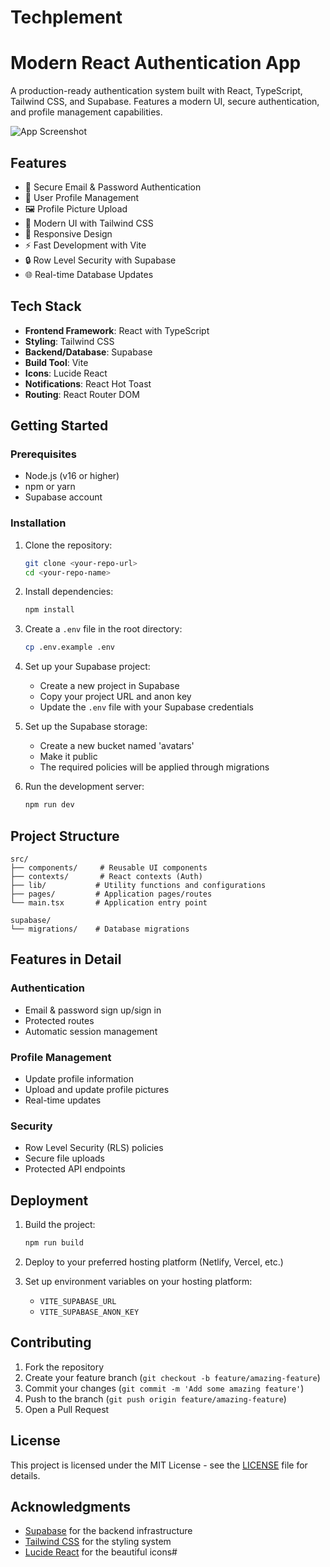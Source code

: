 # Techplement

# Modern React Authentication App

A production-ready authentication system built with React, TypeScript, Tailwind CSS, and Supabase. Features a modern UI, secure authentication, and profile management capabilities.

![App Screenshot](https://images.unsplash.com/photo-1555066931-4365d14bab8c?auto=format&fit=crop&q=80&w=1000)

## Features

- 🔐 Secure Email & Password Authentication
- 👤 User Profile Management
- 🖼️ Profile Picture Upload
- 🎨 Modern UI with Tailwind CSS
- 📱 Responsive Design
- ⚡ Fast Development with Vite
- 🔒 Row Level Security with Supabase
- 🌐 Real-time Database Updates

## Tech Stack

- **Frontend Framework**: React with TypeScript
- **Styling**: Tailwind CSS
- **Backend/Database**: Supabase
- **Build Tool**: Vite
- **Icons**: Lucide React
- **Notifications**: React Hot Toast
- **Routing**: React Router DOM

## Getting Started

### Prerequisites

- Node.js (v16 or higher)
- npm or yarn
- Supabase account

### Installation

1. Clone the repository:
   ```bash
   git clone <your-repo-url>
   cd <your-repo-name>
   ```

2. Install dependencies:
   ```bash
   npm install
   ```

3. Create a `.env` file in the root directory:
   ```bash
   cp .env.example .env
   ```

4. Set up your Supabase project:
   - Create a new project in Supabase
   - Copy your project URL and anon key
   - Update the `.env` file with your Supabase credentials

5. Set up the Supabase storage:
   - Create a new bucket named 'avatars'
   - Make it public
   - The required policies will be applied through migrations

6. Run the development server:
   ```bash
   npm run dev
   ```

## Project Structure

```
src/
├── components/     # Reusable UI components
├── contexts/       # React contexts (Auth)
├── lib/           # Utility functions and configurations
├── pages/         # Application pages/routes
└── main.tsx       # Application entry point

supabase/
└── migrations/    # Database migrations
```

## Features in Detail

### Authentication
- Email & password sign up/sign in
- Protected routes
- Automatic session management

### Profile Management
- Update profile information
- Upload and update profile pictures
- Real-time updates

### Security
- Row Level Security (RLS) policies
- Secure file uploads
- Protected API endpoints

## Deployment

1. Build the project:
   ```bash
   npm run build
   ```

2. Deploy to your preferred hosting platform (Netlify, Vercel, etc.)

3. Set up environment variables on your hosting platform:
   - `VITE_SUPABASE_URL`
   - `VITE_SUPABASE_ANON_KEY`

## Contributing

1. Fork the repository
2. Create your feature branch (`git checkout -b feature/amazing-feature`)
3. Commit your changes (`git commit -m 'Add some amazing feature'`)
4. Push to the branch (`git push origin feature/amazing-feature`)
5. Open a Pull Request

## License

This project is licensed under the MIT License - see the [LICENSE](LICENSE) file for details.

## Acknowledgments

- [Supabase](https://supabase.io/) for the backend infrastructure
- [Tailwind CSS](https://tailwindcss.com/) for the styling system
- [Lucide React](https://lucide.dev/) for the beautiful icons#
